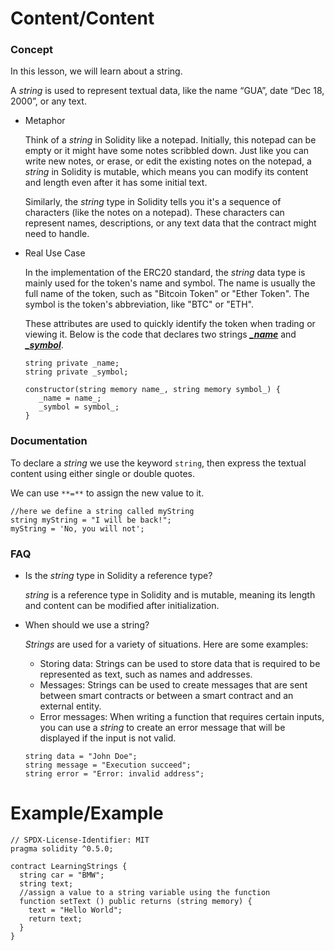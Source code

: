 # Content/Content

### Concept

In this lesson, we will learn about a string.

A *string* is used to represent textual data, like the name “GUA”, date “Dec 18, 2000”, or any text. 

- Metaphor
    
    Think of a *string* in Solidity like a notepad. Initially, this notepad can be empty or it might have some notes scribbled down. Just like you can write new notes, or erase, or edit the existing notes on the notepad, a *string* in Solidity is mutable, which means you can modify its content and length even after it has some initial text.
    
    Similarly, the *string* type in Solidity tells you it's a sequence of characters (like the notes on a notepad). These characters can represent names, descriptions, or any text data that the contract might need to handle.
    
- Real Use Case
    
    In the implementation of the ERC20 standard, the *string* data type is mainly used for the token's name and symbol. The name is usually the full name of the token, such as "Bitcoin Token" or "Ether Token". The symbol is the token's abbreviation, like "BTC" or "ETH". 
    
    These attributes are used to quickly identify the token when trading or viewing it. Below is the code that declares two strings ***[_name](https://github.com/OpenZeppelin/openzeppelin-contracts/blob/9ef69c03d13230aeff24d91cb54c9d24c4de7c8b/contracts/token/ERC20/ERC20.sol#L45)*** and ***[_symbol](https://github.com/OpenZeppelin/openzeppelin-contracts/blob/9ef69c03d13230aeff24d91cb54c9d24c4de7c8b/contracts/token/ERC20/ERC20.sol#L46C4-L46C4)***. 
    
    ```solidity
    string private _name;
    string private _symbol;
    
    constructor(string memory name_, string memory symbol_) {
       _name = name_;
       _symbol = symbol_;
    }
    ```
    

### Documentation

To declare a *string* we use the keyword `string`, then express the textual content using either single or double quotes.

We can use `**=**` to assign the new value to it. 

```solidity
//here we define a string called myString
string myString = "I will be back!";
myString = 'No, you will not';
```

### FAQ

- Is the *string* type in Solidity a reference type?
    
    *string* is a reference type in Solidity and is mutable, meaning its length and content can be modified after initialization.
    
- When should we use a string?
    
    *Strings* are used for a variety of situations. Here are some examples:
    
    - Storing data: Strings can be used to store data that is required to be represented as text, such as names and addresses.
    - Messages: Strings can be used to create messages that are sent between smart contracts or between a smart contract and an external entity.
    - Error messages: When writing a function that requires certain inputs, you can use a *string* to create an error message that will be displayed if the input is not valid.
    
    ```solidity
    string data = "John Doe";
    string message = "Execution succeed";
    string error = "Error: invalid address";
    ```
    

# Example/Example

```solidity
// SPDX-License-Identifier: MIT
pragma solidity ^0.5.0;

contract LearningStrings {
  string car = "BMW";
  string text;
  //assign a value to a string variable using the function
  function setText () public returns (string memory) {
    text = "Hello World";
    return text;
  }
}
```
